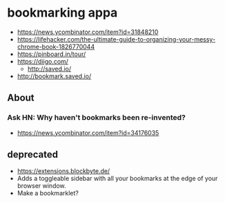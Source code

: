 # bookmarking appa

* https://news.ycombinator.com/item?id=31848210
* https://lifehacker.com/the-ultimate-guide-to-organizing-your-messy-chrome-book-1826770044
* https://pinboard.in/tour/
* https://diigo.com/
	* http://saved.io/
* http://bookmark.saved.io/

## About

### Ask HN: Why haven't bookmarks been re-invented?
* https://news.ycombinator.com/item?id=34176035

## deprecated

* https://extensions.blockbyte.de/
* Adds a toggleable sidebar with all your bookmarks at the edge of your browser window.
* Make a bookmarklet?
